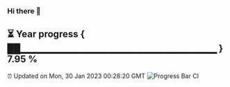 ### Hi there 👋
⏳ Year progress { ██▁▁▁▁▁▁▁▁▁▁▁▁▁▁▁▁▁▁▁▁▁▁▁▁▁▁▁▁ } 7.95 %
---
⏰ Updated on Mon, 30 Jan 2023 00:28:20 GMT
![Progress Bar CI](https://github.com/Moyi321/Moyi321/workflows/Progress%20Bar%20CI/badge.svg)
